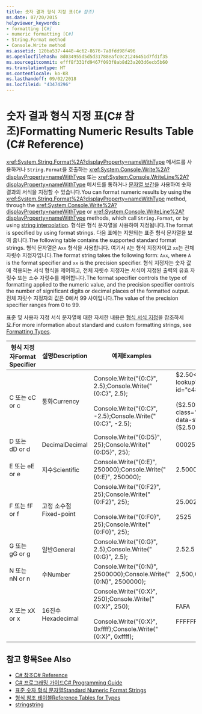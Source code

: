 ```yaml
---
title: 숫자 결과 형식 지정 표(C# 참조)
ms.date: 07/20/2015
helpviewer_keywords:
- formatting [C#]
- numeric formatting [C#]
- String.Format method
- Console.Write method
ms.assetid: 120ba537-4448-4c62-8676-7a8fdd98f496
ms.openlocfilehash: 8d034955d5d5d31788eafc0c21246451d7fd1f35
ms.sourcegitcommit: efff8f331fd9467f093f8ab8d23a203d6ecb5b60
ms.translationtype: HT
ms.contentlocale: ko-KR
ms.lasthandoff: 09/02/2018
ms.locfileid: "43474296"
---
```

# <a name="formatting-numeric-results-table-c-reference"></a><span data-ttu-id="c488d-102">숫자 결과 형식 지정 표(C# 참조)</span><span class="sxs-lookup"><span data-stu-id="c488d-102">Formatting Numeric Results Table (C# Reference)</span></span>
<span data-ttu-id="c488d-103"><xref:System.String.Format%2A?displayProperty=nameWithType> 메서드를 사용하거나 `String.Format`을 호출하는 <xref:System.Console.Write%2A?displayProperty=nameWithType> 또는 <xref:System.Console.WriteLine%2A?displayProperty=nameWithType> 메서드를 통하거나 [문자열 보간](../tokens/interpolated.md)을 사용하여 숫자 결과의 서식을 지정할 수 있습니다.</span><span class="sxs-lookup"><span data-stu-id="c488d-103">You can format numeric results by using the <xref:System.String.Format%2A?displayProperty=nameWithType> method, through the <xref:System.Console.Write%2A?displayProperty=nameWithType> or <xref:System.Console.WriteLine%2A?displayProperty=nameWithType> methods, which call `String.Format`, or by using [string interpolation](../tokens/interpolated.md).</span></span> <span data-ttu-id="c488d-104">형식은 형식 문자열을 사용하여 지정됩니다.</span><span class="sxs-lookup"><span data-stu-id="c488d-104">The format is specified by using format strings.</span></span> <span data-ttu-id="c488d-105">다음 표에는 지원되는 표준 형식 문자열을 보여 줍니다.</span><span class="sxs-lookup"><span data-stu-id="c488d-105">The following table contains the supported standard format strings.</span></span> <span data-ttu-id="c488d-106">형식 문자열은 `Axx` 형식을 사용합니다. 여기서 `A`는 형식 지정자이고 `xx`는 전체 자릿수 지정자입니다.</span><span class="sxs-lookup"><span data-stu-id="c488d-106">The format string takes the following form: `Axx`, where `A` is the format specifier and `xx` is the precision specifier.</span></span> <span data-ttu-id="c488d-107">형식 지정자는 숫자 값에 적용되는 서식 형식을 제어하고, 전체 자릿수 지정자는 서식이 지정된 출력의 유효 자릿수 또는 소수 자릿수를 제어합니다.</span><span class="sxs-lookup"><span data-stu-id="c488d-107">The format specifier controls the type of formatting applied to the numeric value, and the precision specifier controls the number of significant digits or decimal places of the formatted output.</span></span> <span data-ttu-id="c488d-108">전체 자릿수 지정자의 값은 0에서 99 사이입니다.</span><span class="sxs-lookup"><span data-stu-id="c488d-108">The value of the precision specifier ranges from 0 to 99.</span></span>  
  
 <span data-ttu-id="c488d-109">표준 및 사용자 지정 서식 문자열에 대한 자세한 내용은 [형식 서식 지정](../../../standard/base-types/formatting-types.md)을 참조하세요.</span><span class="sxs-lookup"><span data-stu-id="c488d-109">For more information about standard and custom formatting strings, see [Formatting Types](../../../standard/base-types/formatting-types.md).</span></span>
  
|<span data-ttu-id="c488d-110">형식 지정자</span><span class="sxs-lookup"><span data-stu-id="c488d-110">Format Specifier</span></span>|<span data-ttu-id="c488d-111">설명</span><span class="sxs-lookup"><span data-stu-id="c488d-111">Description</span></span>|<span data-ttu-id="c488d-112">예제</span><span class="sxs-lookup"><span data-stu-id="c488d-112">Examples</span></span>|<span data-ttu-id="c488d-113">출력</span><span class="sxs-lookup"><span data-stu-id="c488d-113">Output</span></span>|  
|----------------------|-----------------|--------------|------------|  
|<span data-ttu-id="c488d-114">C 또는 c</span><span class="sxs-lookup"><span data-stu-id="c488d-114">C or c</span></span>|<span data-ttu-id="c488d-115">통화</span><span class="sxs-lookup"><span data-stu-id="c488d-115">Currency</span></span>|<span data-ttu-id="c488d-116">Console.Write("{0:C}", 2.5);</span><span class="sxs-lookup"><span data-stu-id="c488d-116">Console.Write("{0:C}", 2.5);</span></span><br /><br /> <span data-ttu-id="c488d-117">Console.Write("{0:C}", -2.5);</span><span class="sxs-lookup"><span data-stu-id="c488d-117">Console.Write("{0:C}", -2.5);</span></span>|<span data-ttu-id="c488d-118">$2.50</span><span class="sxs-lookup"><span data-stu-id="c488d-118">$2.50</span></span><br /><br /> <span data-ttu-id="c488d-119">($2.50)</span><span class="sxs-lookup"><span data-stu-id="c488d-119">($2.50)</span></span>|  
|<span data-ttu-id="c488d-120">D 또는 d</span><span class="sxs-lookup"><span data-stu-id="c488d-120">D or d</span></span>|<span data-ttu-id="c488d-121">Decimal</span><span class="sxs-lookup"><span data-stu-id="c488d-121">Decimal</span></span>|<span data-ttu-id="c488d-122">Console.Write("{0:D5}", 25);</span><span class="sxs-lookup"><span data-stu-id="c488d-122">Console.Write("{0:D5}", 25);</span></span>|<span data-ttu-id="c488d-123">00025</span><span class="sxs-lookup"><span data-stu-id="c488d-123">00025</span></span>|  
|<span data-ttu-id="c488d-124">E 또는 e</span><span class="sxs-lookup"><span data-stu-id="c488d-124">E or e</span></span>|<span data-ttu-id="c488d-125">지수</span><span class="sxs-lookup"><span data-stu-id="c488d-125">Scientific</span></span>|<span data-ttu-id="c488d-126">Console.Write("{0:E}", 250000);</span><span class="sxs-lookup"><span data-stu-id="c488d-126">Console.Write("{0:E}", 250000);</span></span>|<span data-ttu-id="c488d-127">2.500000E+005</span><span class="sxs-lookup"><span data-stu-id="c488d-127">2.500000E+005</span></span>|  
|<span data-ttu-id="c488d-128">F 또는 f</span><span class="sxs-lookup"><span data-stu-id="c488d-128">F or f</span></span>|<span data-ttu-id="c488d-129">고정 소수점</span><span class="sxs-lookup"><span data-stu-id="c488d-129">Fixed-point</span></span>|<span data-ttu-id="c488d-130">Console.Write("{0:F2}", 25);</span><span class="sxs-lookup"><span data-stu-id="c488d-130">Console.Write("{0:F2}", 25);</span></span><br /><br /> <span data-ttu-id="c488d-131">Console.Write("{0:F0}", 25);</span><span class="sxs-lookup"><span data-stu-id="c488d-131">Console.Write("{0:F0}", 25);</span></span>|<span data-ttu-id="c488d-132">25.00</span><span class="sxs-lookup"><span data-stu-id="c488d-132">25.00</span></span><br /><br /> <span data-ttu-id="c488d-133">25</span><span class="sxs-lookup"><span data-stu-id="c488d-133">25</span></span>|  
|<span data-ttu-id="c488d-134">G 또는 g</span><span class="sxs-lookup"><span data-stu-id="c488d-134">G or g</span></span>|<span data-ttu-id="c488d-135">일반</span><span class="sxs-lookup"><span data-stu-id="c488d-135">General</span></span>|<span data-ttu-id="c488d-136">Console.Write("{0:G}", 2.5);</span><span class="sxs-lookup"><span data-stu-id="c488d-136">Console.Write("{0:G}", 2.5);</span></span>|<span data-ttu-id="c488d-137">2.5</span><span class="sxs-lookup"><span data-stu-id="c488d-137">2.5</span></span>|  
|<span data-ttu-id="c488d-138">N 또는 n</span><span class="sxs-lookup"><span data-stu-id="c488d-138">N or n</span></span>|<span data-ttu-id="c488d-139">수</span><span class="sxs-lookup"><span data-stu-id="c488d-139">Number</span></span>|<span data-ttu-id="c488d-140">Console.Write("{0:N}", 2500000);</span><span class="sxs-lookup"><span data-stu-id="c488d-140">Console.Write("{0:N}", 2500000);</span></span>|<span data-ttu-id="c488d-141">2,500,000.00</span><span class="sxs-lookup"><span data-stu-id="c488d-141">2,500,000.00</span></span>|  
|<span data-ttu-id="c488d-142">X 또는 x</span><span class="sxs-lookup"><span data-stu-id="c488d-142">X or x</span></span>|<span data-ttu-id="c488d-143">16진수</span><span class="sxs-lookup"><span data-stu-id="c488d-143">Hexadecimal</span></span>|<span data-ttu-id="c488d-144">Console.Write("{0:X}", 250);</span><span class="sxs-lookup"><span data-stu-id="c488d-144">Console.Write("{0:X}", 250);</span></span><br /><br /> <span data-ttu-id="c488d-145">Console.Write("{0:X}", 0xffff);</span><span class="sxs-lookup"><span data-stu-id="c488d-145">Console.Write("{0:X}", 0xffff);</span></span>|<span data-ttu-id="c488d-146">FA</span><span class="sxs-lookup"><span data-stu-id="c488d-146">FA</span></span><br /><br /> <span data-ttu-id="c488d-147">FFFF</span><span class="sxs-lookup"><span data-stu-id="c488d-147">FFFF</span></span>|  
  
## <a name="see-also"></a><span data-ttu-id="c488d-148">참고 항목</span><span class="sxs-lookup"><span data-stu-id="c488d-148">See Also</span></span>

- [<span data-ttu-id="c488d-149">C# 참조</span><span class="sxs-lookup"><span data-stu-id="c488d-149">C# Reference</span></span>](../../../csharp/language-reference/index.md)  
- [<span data-ttu-id="c488d-150">C# 프로그래밍 가이드</span><span class="sxs-lookup"><span data-stu-id="c488d-150">C# Programming Guide</span></span>](../../../csharp/programming-guide/index.md)  
- [<span data-ttu-id="c488d-151">표준 숫자 형식 문자열</span><span class="sxs-lookup"><span data-stu-id="c488d-151">Standard Numeric Format Strings</span></span>](../../../standard/base-types/standard-numeric-format-strings.md)  
- [<span data-ttu-id="c488d-152">형식 참조 테이블</span><span class="sxs-lookup"><span data-stu-id="c488d-152">Reference Tables for Types</span></span>](../../../csharp/language-reference/keywords/reference-tables-for-types.md)  
- [<span data-ttu-id="c488d-153">string</span><span class="sxs-lookup"><span data-stu-id="c488d-153">string</span></span>](../../../csharp/language-reference/keywords/string.md)
